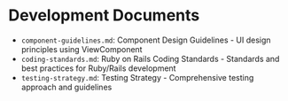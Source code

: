 # Development Documents

- `component-guidelines.md`: Component Design Guidelines - UI design principles using ViewComponent
- `coding-standards.md`: Ruby on Rails Coding Standards - Standards and best practices for Ruby/Rails development
- `testing-strategy.md`: Testing Strategy - Comprehensive testing approach and guidelines